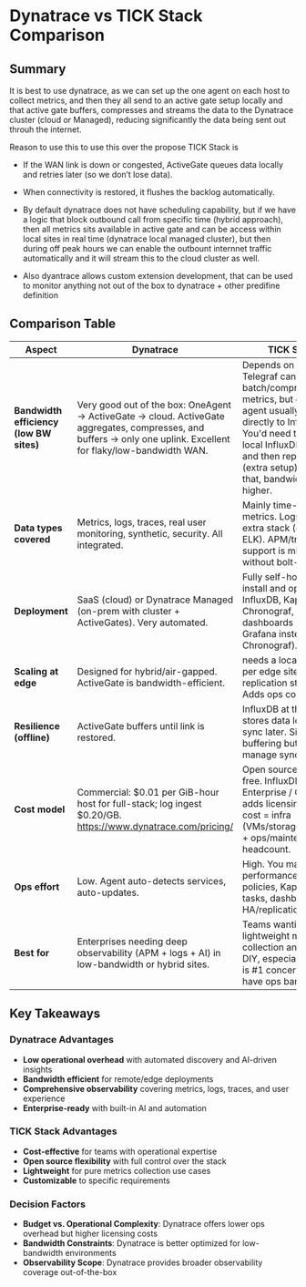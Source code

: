 # Dynatrace vs TICK Stack Comparison

## Summary 
It is best to use dynatrace, as we can set up the one agent on each host to collect metrics, and then they all send to an active gate setup locally and that active gate buffers, compresses and streams the data to the Dynatrace cluster (cloud or Managed), reducing significantly the data being sent out throuh the internet.

Reason to use this to use this over the propose TICK Stack is 

- If the WAN link is down or congested, ActiveGate queues data locally and retries later (so we don’t lose data).

- When connectivity is restored, it flushes the backlog automatically.

- By default dynatrace does not have scheduling capability, but if we have a logic that block outbound call from specific time (hybrid approach), then all metrics sits available in active gate and can be access within local sites in real time (dynatrace local managed cluster), but then during off peak hours we can enable the outbount internnet traffic automatically and it will stream this to the cloud cluster as well. 

- Also dyantrace allows custom extension development, that can be used to monitor anything not out of the box to dynatrace + other predifine definition 

## Comparison Table

| Aspect | Dynatrace | TICK Stack |
|--------|-----------|------------|
| **Bandwidth efficiency (low BW sites)** | Very good out of the box: OneAgent → ActiveGate → cloud. ActiveGate aggregates, compresses, and buffers → only one uplink. Excellent for flaky/low-bandwidth WAN. | Depends on config: Telegraf can batch/compress metrics, but each agent usually ships directly to InfluxDB. You'd need to deploy a local InfluxDB per site and then replicate data (extra setup). Without that, bandwidth is higher. |
| **Data types covered** | Metrics, logs, traces, real user monitoring, synthetic, security. All integrated. | Mainly time-series metrics. Logs need extra stack (e.g., Loki, ELK). APM/trace support is minimal without bolt-ons. |
| **Deployment** | SaaS (cloud) or Dynatrace Managed (on-prem with cluster + ActiveGates). Very automated. | Fully self-hosted. You install and operate InfluxDB, Kapacitor, Chronograf, plus dashboards (often Grafana instead of Chronograf). |
| **Scaling at edge** | Designed for hybrid/air-gapped. ActiveGate is bandwidth-efficient. | needs a local InfluxDB per edge site + replication strategy. Adds ops complexity. |
| **Resilience (offline)** | ActiveGate buffers until link is restored. | InfluxDB at the edge stores data locally, can sync later. Similar buffering but you manage sync logic. |
| **Cost model** | Commercial: $0.01 per GiB-hour host for full-stack; log ingest $0.20/GB. https://www.dynatrace.com/pricing/ | Open source core = free. InfluxDB Enterprise / Cloud adds licensing. Real cost = infra (VMs/storage/network) + ops/maintenance headcount. |
| **Ops effort** | Low. Agent auto-detects services, auto-updates. | High. You maintain DB performance, retention policies, Kapacitor tasks, dashboards, HA/replication. |
| **Best for** | Enterprises needing deep observability (APM + logs + AI) in low-bandwidth or hybrid sites. | Teams wanting lightweight metric collection and willing to DIY, especially if cost is #1 concern and they have ops bandwidth. |

## Key Takeaways

### Dynatrace Advantages
- **Low operational overhead** with automated discovery and AI-driven insights
- **Bandwidth efficient** for remote/edge deployments
- **Comprehensive observability** covering metrics, logs, traces, and user experience
- **Enterprise-ready** with built-in AI and automation

### TICK Stack Advantages
- **Cost-effective** for teams with operational expertise
- **Open source flexibility** with full control over the stack
- **Lightweight** for pure metrics collection use cases
- **Customizable** to specific requirements

### Decision Factors
- **Budget vs. Operational Complexity**: Dynatrace offers lower ops overhead but higher licensing costs
- **Bandwidth Constraints**: Dynatrace is better optimized for low-bandwidth environments
- **Observability Scope**: Dynatrace provides broader observability coverage out-of-the-box
